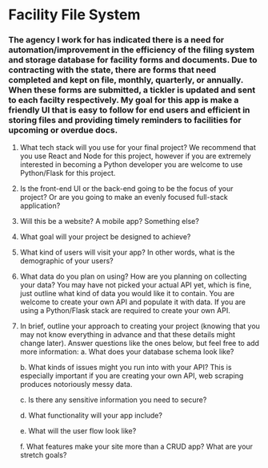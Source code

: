 # Facility File System 

### The agency I work for has indicated there is a need for automation/improvement in the efficiency of the filing system and storage database for facility forms and documents. Due to contracting with the state, there are forms that need completed and kept on file, monthly, quarterly, or annually. When these forms are submitted, a tickler is updated and sent to each facilty respectively. My goal for this app is make a friendly UI that is easy to follow for end users and efficient in storing files and providing timely reminders to facilities for upcoming or overdue docs. 

1. What tech stack will you use for your final project? We recommend that you use React and Node for this project, however if you are extremely interested in becoming a Python developer you are welcome to use Python/Flask for this project.

2. Is the front-end UI or the back-end going to be the focus of your project? Or are you going to make an evenly focused full-stack application?

3. Will this be a website? A mobile app? Something else?

4. What goal will your project be designed to achieve?

5. What kind of users will visit your app? In other words, what is the demographic of your users?

6. What data do you plan on using? How are you planning on collecting your data? You may have not picked your actual API yet, which is fine, just outline what kind of data you would like it to contain. You are welcome to create your own API and populate it with data. If you are using a Python/Flask stack are required to create your own API.

7. In brief, outline your approach to creating your project (knowing that you may not know everything in advance and that these details might change later). Answer questions like the ones below, but feel free to add more information:
    a. What does your database schema look like?
    
    b. What kinds of issues might you run into with your API? This is especially important if you are creating your own API, web scraping produces notoriously messy data.
    
    c. Is there any sensitive information you need to secure?
    
    d. What functionality will your app include?
    
    e. What will the user flow look like?
    
    f. What features make your site more than a CRUD app? What are your stretch goals?